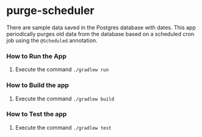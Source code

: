 # purge-scheduler
There are sample data saved in the Postgres database with dates. This app periodically purges 
old data from the database based on a scheduled cron job using the `@Scheduled` annotation.

### How to Run the App
1) Execute the command `./gradlew run`

### How to Build the app
1) Execute the command `./gradlew build`

### How to Test the app
1) Execute the command `./gradlew test`
